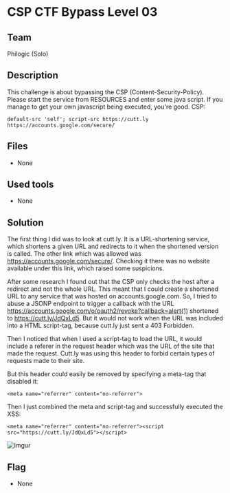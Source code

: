 # CSP CTF Bypass Level 03
## Team
Philogic (Solo)

## Description
This challenge is about bypassing the CSP (Content-Security-Policy). Please start the service from RESOURCES and enter some java script. If you manage to get your own javascript being executed, you're good. 
CSP:
```
default-src 'self'; script-src https://cutt.ly https://accounts.google.com/secure/
```

## Files
- None

## Used tools
- None




## Solution

The first thing I did was to look at cutt.ly. It is a URL-shortening service, which shortens a given URL and redirects to it when the shortened version is called. The other link which was allowed was https://accounts.google.com/secure/. Checking it there was no website available under this link, which raised some suspicions.

After some research I found out that the CSP only checks the host after a redirect and not the whole URL. This meant that I could create a shortened URL to any service that was hosted on accounts.google.com. So, I tried to abuse a JSONP endpoint to trigger a callback with the URL https://accounts.google.com/o/oauth2/revoke?callback=alert(1) shortened to https://cutt.ly/JdQxLd5. But it would not work when the URL was included into a HTML script-tag, because cutt.ly just sent a 403 Forbidden.

Then I noticed that when I used a script-tag to load the URL, it would include a referer in the request header which was the URL of the site that made the request. Cutt.ly was using this header to forbid certain types of requests made to their site.

But this header could easily be removed by specifying a meta-tag that disabled it:

```
<meta name="referrer" content="no-referrer">
```

Then I just combined the meta and script-tag and successfully executed the XSS:
```
<meta name="referrer" content="no-referrer"><script src="https://cutt.ly/JdQxLd5"></script>
```

![Imgur](https://i.imgur.com/bqKrs3M.png)

## Flag
- None